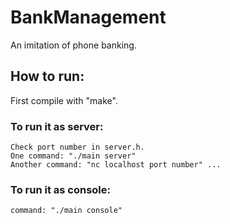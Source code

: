 # BankManagement
An imitation of phone banking.

## How to run: 
  First compile with "make". 
  
  ### To run it as server: 
    Check port number in server.h. 
    One command: "./main server" 
    Another command: "nc localhost port number" ... 
    
  ### To run it as console: 
    command: "./main console" 
